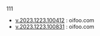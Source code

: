 111
+ [v.2023.1223.100412](https://github.com/pofoy/oifoo/releases/tag/v.2023.1223.100412) : oifoo.com
+ [v.2023.1223.100831](https://github.com/pofoy/oifoo/releases/tag/v.2023.1223.100831) : oifoo.com
